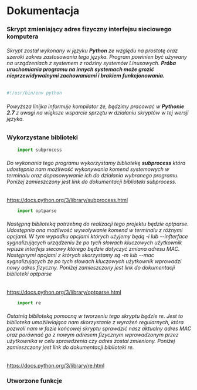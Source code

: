 # Dokumentacja
### Skrypt zmieniający adres fizyczny interfejsu sieciowego komputera

###### Skrypt został wykonany w języku **Python** ze względu na prostotę oraz szeroki zakres zastosowania tego języka. Program powinien być używany na urządzeniach z systemem z rodziny systemów Linuxowych. **Próba uruchomiania programu na innych systemach może grozić nieprzewidywalnymi zachowaniami i brakiem funkcjonowania.** 

```python
#!/usr/bin/env python
```
###### Powyższa linijka informuje kompilator że, będzimy pracować w **Pythonie 2.7** z uwagi na większe wsparcie sprzętu w działaniu skryptów w tej wersji języka.
### Wykorzystane biblioteki

```python
    import subprocess
```
###### Do wykonania tego programu wykorzystamy bibliotekę **subprocess** która udostępnia nam możliwość wykonywania komend systemowych w terminalu oraz dopasowywanie ich do działania wybranego programu. Poniżej zamieszczony jest link do dokumentacji biblioteki *subprocess*.

<https://docs.python.org/3/library/subprocess.html>

```python
    import optparse
```
###### Następną biblioteką potrzebną do realizacji tego projektu będzie optparse. Udostępnia ona możliwość wywoływanie komend w terminalu z różnymi opcjami. W tym wypadku opcjami których użyjemy będą -i lub --infterface sygnalizujących urządzeniu że po tych słowach kluczowych użytkownik wpisze interfejs siecowy którego będzie dotyczyć zmiana adresu MAC. Następnymi opcjami z których skorzystamy są -m lub --mac sygnalizujących że po tych słowach kluczowych użytkownik wprowadzi nowy adres fizyczny. Poniżej zamieszczony jest link do dokumentacji biblioteki optparse

<https://docs.python.org/3/library/optparse.html>

```python
    import re
```
###### Ostatnią biblioteką pomocną w tworzeniu tego skryptu będzie re. Jest to biblioteka umożliwiająca nam skorzystanie z wyrażeń regularnych, która pozwoli nam w fazie końcowej skryptu sprawdzić nasz aktualny adres MAC oraz porównać go z nowym adresem fizycznym wprowadzonym przez użytkownika w celu sprawdzenia czy adres został zmieniony. Poniżej zamieszczony jest link do dokumentacji biblioteki re.

<https://docs.python.org/3/library/re.html>

### Utworzone funkcje